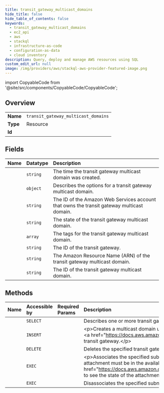 ```yaml
---
title: transit_gateway_multicast_domains
hide_title: false
hide_table_of_contents: false
keywords:
  - transit_gateway_multicast_domains
  - ec2_api
  - aws    
  - stackql
  - infrastructure-as-code
  - configuration-as-data
  - cloud inventory
description: Query, deploy and manage AWS resources using SQL
custom_edit_url: null
image: /img/providers/aws/stackql-aws-provider-featured-image.png
---
```


import CopyableCode from '@site/src/components/CopyableCode/CopyableCode';




## Overview
<table><tbody>
<tr><td><b>Name</b></td><td><code>transit_gateway_multicast_domains</code></td></tr>
<tr><td><b>Type</b></td><td>Resource</td></tr>
<tr><td><b>Id</b></td><td><CopyableCode code="aws.ec2_api.transit_gateway_multicast_domains" /></td></tr>
</tbody></table>

## Fields
| Name | Datatype | Description |
|:-----|:---------|:------------|
| <CopyableCode code="creationTime" /> | `string` | The time the transit gateway multicast domain was created. |
| <CopyableCode code="options" /> | `object` | Describes the options for a transit gateway multicast domain. |
| <CopyableCode code="ownerId" /> | `string` |  The ID of the Amazon Web Services account that owns the transit gateway multicast domain. |
| <CopyableCode code="state" /> | `string` | The state of the transit gateway multicast domain. |
| <CopyableCode code="tagSet" /> | `array` | The tags for the transit gateway multicast domain. |
| <CopyableCode code="transitGatewayId" /> | `string` | The ID of the transit gateway. |
| <CopyableCode code="transitGatewayMulticastDomainArn" /> | `string` | The Amazon Resource Name (ARN) of the transit gateway multicast domain. |
| <CopyableCode code="transitGatewayMulticastDomainId" /> | `string` | The ID of the transit gateway multicast domain. |
## Methods
| Name | Accessible by | Required Params | Description |
|:-----|:--------------|:----------------|:------------|
| <CopyableCode code="transit_gateway_multicast_domains_Describe" /> | `SELECT` | <CopyableCode code="region" /> | Describes one or more transit gateway multicast domains. |
| <CopyableCode code="transit_gateway_multicast_domain_Create" /> | `INSERT` | <CopyableCode code="TransitGatewayId, region" /> | &lt;p&gt;Creates a multicast domain using the specified transit gateway.&lt;/p&gt; &lt;p&gt;The transit gateway must be in the available state before you create a domain. Use &lt;a href="https://docs.aws.amazon.com/AWSEC2/latest/APIReference/API_DescribeTransitGateways.html"&gt;DescribeTransitGateways&lt;/a&gt; to see the state of transit gateway.&lt;/p&gt; |
| <CopyableCode code="transit_gateway_multicast_domain_Delete" /> | `DELETE` | <CopyableCode code="TransitGatewayMulticastDomainId, region" /> | Deletes the specified transit gateway multicast domain. |
| <CopyableCode code="transit_gateway_multicast_domain_Associate" /> | `EXEC` | <CopyableCode code="region" /> | &lt;p&gt;Associates the specified subnets and transit gateway attachments with the specified transit gateway multicast domain.&lt;/p&gt; &lt;p&gt;The transit gateway attachment must be in the available state before you can add a resource. Use &lt;a href="https://docs.aws.amazon.com/AWSEC2/latest/APIReference/API_DescribeTransitGatewayAttachments.html"&gt;DescribeTransitGatewayAttachments&lt;/a&gt; to see the state of the attachment.&lt;/p&gt; |
| <CopyableCode code="transit_gateway_multicast_domain_Disassociate" /> | `EXEC` | <CopyableCode code="region" /> | Disassociates the specified subnets from the transit gateway multicast domain.  |

